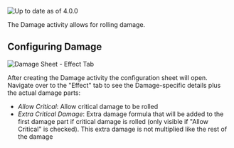 ![Up to date as of 4.0.0](https://img.shields.io/static/v1?label=dnd5e&message=4.0.0&color=informational)

The Damage activity allows for rolling damage.


## Configuring Damage

![Damage Sheet - Effect Tab](https://raw.githubusercontent.com/foundryvtt/dnd5e/publish-wiki/wiki/images/summoning/damage-effect.jpg)

After creating the Damage activity the configuration sheet will open. Navigate over to the "Effect" tab to see the Damage-specific details plus the actual damage parts:
- *Allow Critical*: Allow critical damage to be rolled
- *Extra Critical Damage*: Extra damage formula that will be added to the first damage part if critical damage is rolled (only visible if "Allow Critical" is checked). This extra damage is not multiplied like the rest of the damage
